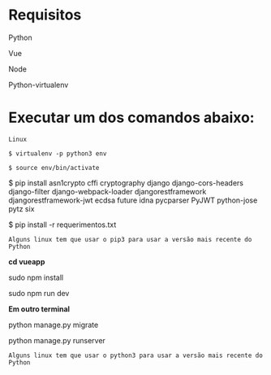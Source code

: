 # Requisitos
Python

Vue

Node

Python-virtualenv



# Executar um dos comandos abaixo: 

```
Linux

$ virtualenv -p python3 env

$ source env/bin/activate

```
$ pip install asn1crypto cffi cryptography django django-cors-headers django-filter django-webpack-loader djangorestframework djangorestframework-jwt ecdsa future idna pycparser PyJWT python-jose pytz six

$ pip install -r requerimentos.txt

```
Alguns linux tem que usar o pip3 para usar a versão mais recente do Python
```
 
**cd vueapp**

sudo npm install

sudo npm run dev

**Em outro terminal**

python manage.py migrate

python manage.py runserver
```
Alguns linux tem que usar o python3 para usar a versão mais recente do Python
```
